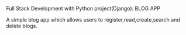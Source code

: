 Full Stack Development with Python project(Django): BLOG APP

A simple blog app which allows users to register,read,create,search and delete blogs.
